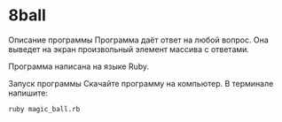 # 8ball

Описание программы
Программа даёт ответ на любой вопрос. Она выведет на экран произвольный элемент массива с ответами.

Программа написана на языке Ruby.

Запуск программы
Скачайте программу на компьютер. В терминале напишите:

```ruby magic_ball.rb```
